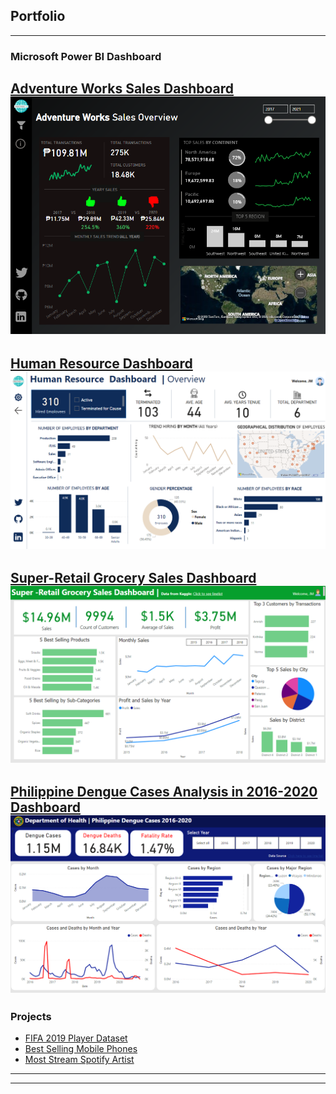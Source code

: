 ## Portfolio

---

### Microsoft Power BI Dashboard
[Adventure Works Sales Dashboard](/sample_page) 
<img src="images/Adventure Works Sales Dashboard.png??raw=true" />
---
[Human Resource Dashboard](/sample_page) 
<img src="images/Dashboard.png?raw=true" />
---
[Super-Retail Grocery Sales Dashboard](/sample_page) 
<img src="images/retail-dashboard.png?raw=true"/>
---
[Philippine Dengue Cases Analysis in 2016-2020 Dashboard ](/pdf/sample_presentation.pdf) 
<img src="images/Dengue Cases vs Deaths Analysis.png?raw=true"/>
---

### Projects
- [FIFA 2019 Player Dataset](https://github.com/jericdata-analyst/My-Notebook/blob/main/fifa-19-eda.ipynb)
- [Best Selling Mobile Phones](https://github.com/jericdata-analyst/My-Notebook/blob/main/best-selling-mobile-phones-eda.ipynb)
- [Most Stream Spotify Artist](https://github.com/jericdata-analyst/My-Notebook/blob/main/most-streamed-spotify-songs-2023-eda(1).ipynb)

---




---
<!-- <p style="font-size:11px">Page template forked from <a href="https://github.com/evanca/quick-portfolio">evanca</a></p> -->
<!-- Remove above link if you don't want to attibute -->
